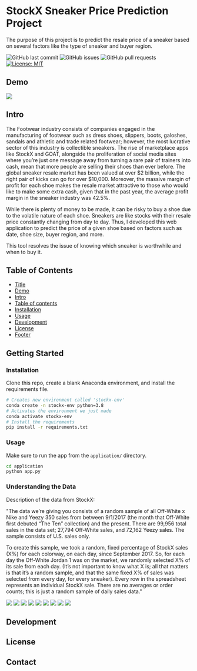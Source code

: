 # StockX Sneaker Price Prediction Project

The purpose of this project is to predict the resale price of a sneaker based on several factors like the type of sneaker and buyer region.

![GitHub last commit](https://img.shields.io/github/last-commit/lognorman20/stockx_competiton)
![GitHub issues](https://img.shields.io/github/issues-raw/lognorman20/stockx_competiton)
![GitHub pull requests](https://img.shields.io/github/issues-pr/lognorman20/stockx_competiton)
[![License: MIT](https://img.shields.io/badge/License-MIT-yellow.svg)](https://opensource.org/licenses/MIT)

## Demo
![](visualizations/demo.gif)

## Intro

The Footwear industry consists of companies engaged in the manufacturing of footwear such as dress shoes, slippers, boots, galoshes, sandals and athletic and trade related footwear; however, the most lucrative sector of this industry is collectible sneakers. The rise of marketplace apps like StockX and GOAT, alongside the proliferation of social media sites where you’re just one message away from turning a rare pair of trainers into cash, mean that more people are selling their shoes than ever before. The global sneaker resale market has been valued at over $2 billion, while the right pair of kicks can go for over $10,000. Moreover, the massive margin of profit for each shoe makes the resale market attractive to those who would like to make some extra cash, given that in the past year, the average profit margin in the sneaker industry was 42.5%.

While there is plenty of money to be made, it can be risky to buy a shoe due to the volatile nature of each shoe. Sneakers are like stocks with their resale price constantly changing from day to day. Thus, I developed this web application to predict the price of a given shoe based on factors such as date, shoe size, buyer region, and more. 

This tool resolves the issue of knowing which sneaker is worthwhile and when to buy it.

## Table of Contents
- [Title](#stockx-sneaker-price-prediction-project)
- [Demo](#demo)
- [Intro](#intro)
- [Table of contents](#table-of-contents)
- [Installation](#installation)
- [Usage](#usage)
- [Development](#development)
- [License](#license)
- [Footer](#footer)

## Getting Started

### Installation

Clone this repo, create a blank Anaconda environment, and install the requirements file.
```bash
# Creates new environment called 'stockx-env'
conda create -n stockx-env python=3.8
# Activates the environment we just made
conda activate stockx-env
# Install the requirements
pip install -r requirements.txt
```

### Usage

Make sure to run the app from the `application/` directory.
```bash
cd application
python app.py
```
### Understanding the Data

Description of the data from StockX:

"The data we’re giving you consists of a random sample of all Off-White x Nike and Yeezy 350 sales from between 9/1/2017 (the month that Off-White first debuted “The Ten” collection) and the present. There are 99,956 total sales in the data set; 27,794 Off-White sales, and 72,162 Yeezy sales. The sample consists of U.S. sales only.

To create this sample, we took a random, fixed percentage of StockX sales (X%) for each colorway, on each day, since September 2017. So, for each day the Off-White Jordan 1 was on the market, we randomly selected X% of its sale from each day. (It’s not important to know what X is; all that matters is that it’s a random sample, and that the same fixed X% of sales was selected from every day, for every sneaker). Every row in the spreadsheet represents an individual StockX sale. There are no averages or order counts; this is just a random sample of daily sales data."

![](Visualizations/average_daily_sale_price.jpg)
![](Visualizations/average_price_by_buyer_region.png)
![](Visualizations/average_sale_price_by_sneaker_name.jpg)
![](Visualizations/general_trends.png)
![](Visualizations/sale_pice_distribution_of_off-white_sneakers.jpg)
![](Visualizations/sale_price_distribution_fo_yeezy_sneakers.jpg)
![](Visualizations/sneaker_sales_by_shoe_size.jpg)
![](Visualizations/sneaker_sales_by_sneaker_name.jpg)
![](Visualizations/sneakers_sales_by_retail_price.jpg)
## Development
## License
## Contact
